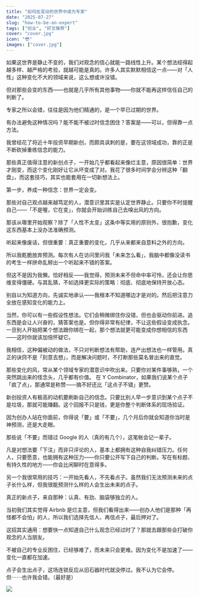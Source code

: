 ```yaml
---
title: "如何在变动的世界中成为专家"
date: "2025-07-27"
slug: "how-to-be-an-expert"
tags: ["创业", "好文推荐"]
cover: "cover.jpg"
icon: "😎"
images: ["cover.jpg"]
---
```

如果这世界是静止不变的，我们对观念的信心就能一路线性上升。某个想法经得起越多样、越严格的考验，就越可能是真的。许多人其实默默相信这一点——对「人性」这种变化不大的领域来说，这么想或许没错。



但对那些会变的东西——也就是几乎所有其他事物——你就不能再这样信任自己的判断了。



专家之所以会错，往往是因为他们精通的，是一个早已过期的世界。



有办法避免这种情况吗？能不能不被过时信念困住？答案是——可以，但得靠一点方法。



我曾经花了将近十年投资早期新创，而颇具讽刺的是，要在这领域成功，靠的正是不断砍掉重练信念的能力。



那些真正值得注意的新创点子，一开始几乎都看起来像烂主意，原因很简单：世界才刚变，而这个变化刚好让它从坏变成了对。我花了很多时间学会分辨这种「翻盘」，而这套技巧，其实也能套用在一切新想法上。



第一步，养成一种信念：世界一定会变。



那些对自己观点越来越笃定的人，潜意识里其实是认定世界静止。只要你不时提醒自己——「不是喔，它在变」，你就会开始训练自己去嗅出风的方向。



那该从哪里开始观察？除了「人性不太变」这条中等实用的原则外，很抱歉，变化这东西基本上没办法准确预测。



听起来像废话，但很重要：真正重要的变化，几乎从来都来自意料之外的方向。



所以我乾脆放弃预测。每次有人在访问里问我「未来怎么看」，我脑中都像没读书的考生一样拼命乱掰出一个听起来不错的答案。



但这不是因为我懒。恰好相反——我觉得，预测未来不但命中率可怜，还会让你思维变得僵硬。与其乱猜，不如选择更实际的策略：彻底、彻底地保持开放心态。



别自以为知道方向，先诚实地承认——我根本不知道哪边才是对的。然后把注意力全放在感知变化的能力上。



当然，你可以有一些假设性想法。它们会稍微绑住你没错，但也会驱动你前进。追东西是会让人兴奋的，猜答案也是。但你得非常有纪律，不让这些假设变成执念。
一旦别人开始把某个想法跟你绑在一起，那个想法就更可能变成你想相信的东西——这时你就该加倍怀疑它。



我相信，这种偏被动的做法，不只对判断想法有帮助，连产出想法也一样管用。真正的诀窍不是「刻意去想」，而是解决问题时，不打断那些莫名冒出来的直觉。



那些变化的风，常从某个领域专家的潜意识中吹出来。只要你对某件事够熟，一个突然跳出来的怪念头，几乎都有价值。
在 Y Combinator，如果我们说某个点子「疯了点」，那通常是称赞——搞不好还比「这点子不错」更赞。



新创投资人有极高的动机要刷新自己的信念。只要比别人早一步意识到某个点子不是垃圾，那就可能赚翻。这个回报不只是钱，更是你整个判断体系的现场验证。



因为创办人站在你面前，你得说「要」或「不要」，几个月后你就会知道你当时是神预测，还是大走眼。



那些说「不要」而错过 Google 的人（真的有几个），这笔帐会记一辈子。



凡是对想法要「下注」而非只评论的人，基本上都拥有这种自我纠错压力。任何人，只要愿意，也能拥有这种压力——你只要公开写下自己的判断。写在有标题、有持久性的地方——你会比闲聊时在意得多。



另一个我很常用的技巧：一开始先看人，不先看点子。虽然我们无法预测未来的点子长什么样，但我很能预测什么样的人会生出未来的点子。



真正的新点子，来自那种：认真、有劲、脑袋够独立的人。



当初我们其实觉得 Airbnb 是烂主意，但我们看得出来——创办人他们是那种「再怪都不会怕」的人，所以我们选择先信人、再信点子，最后押对了。



这招其实通用：想要快一点知道自己什么观念已经过时了？那就去跟那些会打破你观念的人当朋友。



不被自己的专业反困住，已经够难了，而未来只会更难。因为变化不是加速了——变化一直都在加速。



点子会生出点子，这场连锁反应从旧石器时代就没停过。我不认为它会停。
但⋯⋯也许我会错。（最好是）




![](https://prod-files-secure.s3.us-west-2.amazonaws.com/112d0858-5090-4d34-a606-b75eb8d65fd2/46476355-9cf3-4e99-9b7a-3531bc426380/1000202064.png?X-Amz-Algorithm=AWS4-HMAC-SHA256&X-Amz-Content-Sha256=UNSIGNED-PAYLOAD&X-Amz-Credential=ASIAZI2LB466QHRA567M%2F20250728%2Fus-west-2%2Fs3%2Faws4_request&X-Amz-Date=20250728T192441Z&X-Amz-Expires=3600&X-Amz-Security-Token=IQoJb3JpZ2luX2VjEGsaCXVzLXdlc3QtMiJHMEUCIBHsarpNWYqR1sf%2F%2BJOfspbIzZojEAdkVPpd0ZOP5Rk0AiEA26dHPnXcQ58PnWiBnt535BE5MuSyVO%2B2Jfy76MhRYF0qiAQIlP%2F%2F%2F%2F%2F%2F%2F%2F%2F%2FARAAGgw2Mzc0MjMxODM4MDUiDIq4SJoEjyhqxLZcfSrcA%2BaGNGPW4XhRLu%2BgNw7csvNuLnjVrvgnheEvpOlkpZboeQFaeW%2FFvwbcp%2BVx2khu8Fgywc7e%2B8v8sSjodS2ipJDboB39zKtu40eFcjBZl95R0U1UzG58%2F2WNs0FOPpnMHe%2B%2Fq078DOt8HxaiRaWcrYhFiF2gZgAi0m9YSUR0J9otyWNDJHN%2B7GhALSdiGZimdcDZPsuik1UUYflPaSVyhupq85cMoppSzJmYIDzwe0kImMqS2HHOqESORn2NlMVf7KGc6VwBVm7V4OoqrNndtSTC5DpiyOppZ1l46XMs3c7BE30mt1FQWibMeY58c7k3WTg8ZICzyXhvxzRMcOza678g27GW8HER%2BDnoaZlKWOWLsRP2vy5%2B0h5E0s88855e02QOuFTlmPY3pW8GAaBDOrNTcYgYrQUsbxaP3XBDscwjtIMMwvy%2Fz90JaQ4zH2XUfWDmxlxObyC4%2BrHU0DXL1Q%2BG72RIkyeB8m7rpSdNb2DVcZbkj18LUB2Sm6hAODIgvvhiZF1hn61PfCVLUQISLAFkERoTbj8Fcb17iA4smGsQlKhmVdkvHhnkqiD9Zn2BNUD8JqMbKo3IS%2FSoly9DIpGg2V8MVVqflK0zrYUcK%2Fb8hBUOiCjsqQV8M8ArMJSYn8QGOqUBA8EJw0j2nqOJk69p5nl%2Fx%2BL6xDsoygLH8PGIjtE7LIJpVAHMqzWbeCqiVIm%2BJCNsNWwPSAbtcxXGw33TNMymGRA%2BHJVKP1UvvPkfSb%2FH4eVc2sNGbEi4l%2BwIgH0WlVNmSN7I54wa0BLGiWuDLBHkxeg1CyHXtXmrTfB3HDOurSvmafJ2u0wCQojLkWA61TNVOlCjLRRLEgI68s0GW6TC0jcgc5NL&X-Amz-Signature=eaf6a0bbfffff688040d6fcbd15ff88e4c882211e192b5539210bbc7e762d417&X-Amz-SignedHeaders=host&x-amz-checksum-mode=ENABLED&x-id=GetObject)

